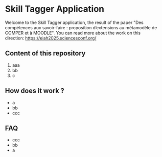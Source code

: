 # Skill Tagger Application
Welcome to the Skill Tagger application, the result of the paper "Des compétences aux savoir-faire : proposition d’extensions au métamodèle de COMPER et à MOODLE". You can read more about the work on this direction: https://eiah2025.sciencesconf.org/
## Content of this repository
1. aaa
2. bb
3. c
## How does it work ?
- a
- bb
- ccc
## FAQ
- ccc
- bb
- a

